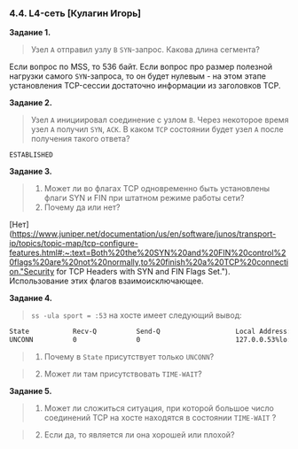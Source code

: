 ### 4.4. L4-сеть [Кулагин Игорь]
**Задание 1.**
>Узел ```А``` отправил узлу ```В``` ```SYN```-запрос.
>Какова длина сегмента?

Если вопрос по MSS, то 536 байт.
Если вопрос про размер полезной нагрузки самого ```SYN```-запроса, то он будет нулевым - на этом этапе установления TCP-сессии достаточно информации из заголовков TCP.


**Задание 2.**
>Узел ```А``` инициировал соединение с узлом ```В```.
>Через некоторое время узел ```А``` получил ```SYN```, ```ACK```.
>В каком ```TCP``` состоянии будет узел ```А``` после получения такого ответа?

```ESTABLISHED```


**Задание 3.**
>1. Может ли во флагах TCP одновременно быть установлены флаги SYN и FIN при штатном режиме работы сети?
>2. Почему да или нет?

[Нет](https://www.juniper.net/documentation/us/en/software/junos/transport-ip/topics/topic-map/tcp-configure-features.html#:~:text=Both%20the%20SYN%20and%20FIN%20control%20flags%20are%20not%20normally,to%20finish%20a%20TCP%20connection."Security for TCP Headers with SYN and FIN Flags Set."). Использование этих флагов взаимоисключающее.


**Задание 4.**
>```ss -ula sport = :53``` на хосте имеет следующий вывод:
```bash
State           Recv-Q          Send-Q                   Local Address:Port                     Peer Address:Port          Process
UNCONN          0               0                        127.0.0.53%lo:domain                        0.0.0.0:*
```
>1. Почему в `State` присутствует только `UNCONN`?



>2. Может ли там присутствовать `TIME-WAIT`?



**Задание 5.**
>1. Может ли сложиться ситуация, при которой большое число соединений TCP на хосте находятся в состоянии `TIME-WAIT`  ?



>2. Если да, то является ли она хорошей или плохой?

